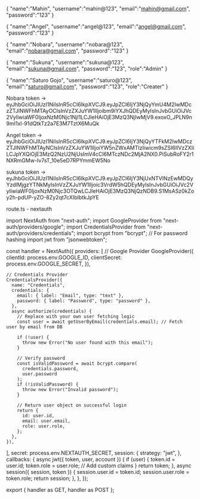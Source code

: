 {
"name":"Mahin",
"username":"mahin@123",
"email":"mahin@gmail.com",
"password":"123"
}

{
"name":"Angel",
"username":"angel@123",
"email":"angel@gmail.com",
"password":"123"
}

{
"name":"Nobara",
"username":"nobara@123",
"email":"nobara@gmail.com",
"password":"123"
}

{
"name":"Sukuna",
"username":"sukuna@123",
"email":"sukuna@gmail.com",
"password":"123",
"role":"Admin"
}

{
"name":"Saturo Gojo",
"username":"saturo@123",
"email":"saturo@gmail.com",
"password":"123",
"role":"Creater"
}

Nobara token -> eyJhbGciOiJIUzI1NiIsInR5cCI6IkpXVCJ9.eyJpZCI6IjY3NjQyYmU4M2IwMDczZTJlNWFhMTAyOCIsInVzZXJuYW1lIjoibm9iYXJhQDEyMyIsInJvbGUiOiJVc2VyIiwiaWF0IjoxNzM0Njc1NjI1LCJleHAiOjE3MzQ3NjIwMjV9.exoxO_JPLN9n9mI1xl-91dQtkTz2a7E3M7TztX6MuQk

Angel token -> eyJhbGciOiJIUzI1NiIsInR5cCI6IkpXVCJ9.eyJpZCI6IjY3NjQyYTFkM2IwMDczZTJlNWFhMTAyNCIsInVzZXJuYW1lIjoiYW5nZWxAMTIzIiwicm9sZSI6IlVzZXIiLCJpYXQiOjE3MzQ2NzU2NjUsImV4cCI6MTczNDc2MjA2NX0.PiSubRoFY2r1NXRmGMw-Iv7sT_10e5eD7RPYmmEW5No

sukuna token -> eyJhbGciOiJIUzI1NiIsInR5cCI6IkpXVCJ9.eyJpZCI6IjY3NjUxNTVlNzEwMDQyYzdlMjgzYTNkMyIsInVzZXJuYW1lIjoic3VrdW5hQDEyMyIsInJvbGUiOiJVc2VyIiwiaWF0IjoxNzM0Njc3OTQwLCJleHAiOjE3MzQ3NjQzNDB9.S1MsASz0kZoy2h-pdUP-yZO-8Zy2qt7cXIbIbtkJpYE

route.ts - nextauth

import NextAuth from "next-auth";
import GoogleProvider from "next-auth/providers/google";
import CredentialsProvider from "next-auth/providers/credentials";
import bcrypt from "bcrypt"; // For password hashing
import jwt from "jsonwebtoken";

const handler = NextAuth({
providers: [
// Google Provider
GoogleProvider({
clientId: process.env.GOOGLE_ID,
clientSecret: process.env.GOOGLE_SECRET,
}),

    // Credentials Provider
    CredentialsProvider({
      name: "Credentials",
      credentials: {
        email: { label: "Email", type: "text" },
        password: { label: "Password", type: "password" },
      },
      async authorize(credentials) {
        // Replace with your own user fetching logic
        const user = await getUserByEmail(credentials.email); // Fetch user by email from DB

        if (!user) {
          throw new Error("No user found with this email");
        }

        // Verify password
        const isValidPassword = await bcrypt.compare(
          credentials.password,
          user.password
        );
        if (!isValidPassword) {
          throw new Error("Invalid password");
        }

        // Return user object on successful login
        return {
          id: user.id,
          email: user.email,
          role: user.role,
        };
      },
    }),

],
secret: process.env.NEXTAUTH_SECRET,
session: {
strategy: "jwt",
},
callbacks: {
async jwt({ token, user, account }) {
if (user) {
token.id = user.id;
token.role = user.role; // Add custom claims
}
return token;
},
async session({ session, token }) {
session.user.id = token.id;
session.user.role = token.role;
return session;
},
},
});

export { handler as GET, handler as POST };
